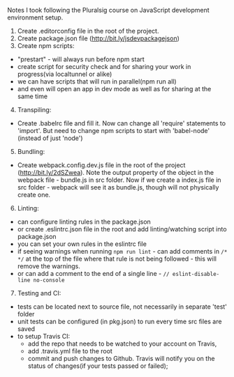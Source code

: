 Notes I took following the Pluralsig course on JavaScript development environment setup.

1.  Create .editorconfig file in the root of the project.
2.  Create package.json file (http://bit.ly/jsdevpackagejson)
3.  Create npm scripts:

- "prestart" - will always run before npm start
- create script for security check and for sharing your work in progress(via localtunnel or alike)
- we can have scripts that will run in parallel(npm run all)
- and even will open an app in dev mode as well as for sharing at the same time

4.  Transpiling:
- Create .babelrc file and fill it. Now can change all 'require' statements to 'import'. But need to change npm scripts to start with 'babel-node' (instead of just 'node')

5. Bundling:
- Create webpack.config.dev.js file in the root of the project (http://bit.ly/2dSZwea). Note the output property of the object in the webpack file - bundle.js in src folder.  Now if we create a index.js file in src folder - webpack will see it as bundle.js, though will not physically create one.

6. Linting: 
 - can configure linting rules in the package.json
 - or create .eslintrc.json file in the root and add linting/watching script into package.json
 - you can set your own rules in the eslintrc file
 - if seeing warnings when running `npm run lint` - can add comments in `/* */` at the top of the file where that rule is not being followed - this will remove the warnings.
 - or can add a comment to the end of a single line - `// eslint-disable-line no-console`

7. Testing and CI:
 - tests can be located next to source file, not necessarily in separate 'test' folder
 - unit tests can be configured (in pkg.json) to run every time src files are saved
 - to setup Travis CI:
   - add the repo that needs to be watched to your account on Travis,
   - add .travis.yml file to the root
   - commit and push changes to Github. Travis will notify you on the status of changes(if your tests passed or failed);
